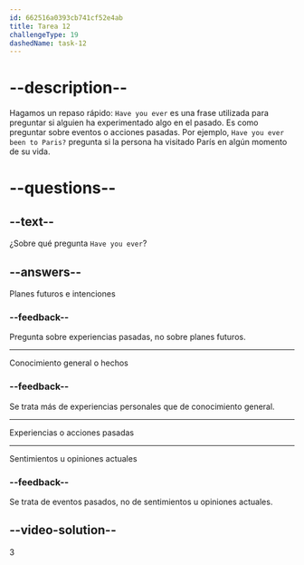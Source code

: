 ```yaml
---
id: 662516a0393cb741cf52e4ab
title: Tarea 12
challengeType: 19
dashedName: task-12
---
```


# --description--

Hagamos un repaso rápido: `Have you ever` es una frase utilizada para preguntar si alguien ha experimentado algo en el pasado. Es como preguntar sobre eventos o acciones pasadas. Por ejemplo, `Have you ever been to Paris?` pregunta si la persona ha visitado París en algún momento de su vida.

# --questions--

## --text--

¿Sobre qué pregunta `Have you ever`?

## --answers--

Planes futuros e intenciones

### --feedback--

Pregunta sobre experiencias pasadas, no sobre planes futuros.

---

Conocimiento general o hechos

### --feedback--

Se trata más de experiencias personales que de conocimiento general.

---

Experiencias o acciones pasadas

---

Sentimientos u opiniones actuales

### --feedback--

Se trata de eventos pasados, no de sentimientos u opiniones actuales.

## --video-solution--

3
